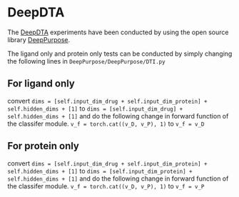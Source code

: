 # DeepDTA

The [DeepDTA](https://doi.org/10.1093/bioinformatics/bty593) experiments have been conducted by using the open source library [DeepPurpose](https://github.com/kexinhuang12345/DeepPurpose).

The ligand only and protein only tests can be conducted by simply changing the following lines in `DeepPurpose/DeepPurpose/DTI.py`

## For ligand only

convert
`dims = [self.input_dim_drug + self.input_dim_protein] + self.hidden_dims + [1]` to `dims = [self.input_dim_drug] + self.hidden_dims + [1]`
and do the following change in forward function of the classifer module.
`v_f = torch.cat((v_D, v_P), 1)` to `v_f = v_D`

## For protein only

convert
`dims = [self.input_dim_drug + self.input_dim_protein] + self.hidden_dims + [1]` to `dims = [self.input_dim_protein] + self.hidden_dims + [1]`
and do the following change in forward function of the classifer module.
`v_f = torch.cat((v_D, v_P), 1)` to `v_f = v_P`

